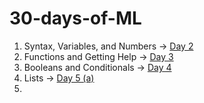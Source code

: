 # 30-days-of-ML

1. Syntax, Variables, and Numbers → [Day 2](https://github.com/ipshitag/30-days-of-ML/blob/main/exercise-syntax-variables-and-numbers.ipynb)
2. Functions and Getting Help → [Day 3](https://github.com/ipshitag/30-days-of-ML/blob/main/exercise-functions-and-getting-help.ipynb)
3. Booleans and Conditionals → [Day 4](https://github.com/ipshitag/30-days-of-ML/blob/main/exercise-booleans-and-conditionals.ipynb)
4. Lists → [Day 5 (a)](https://github.com/ipshitag/30-days-of-ML/blob/main/exercise-lists.ipynb)
5. 
